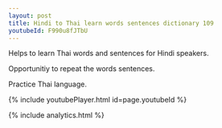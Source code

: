 ```yaml
---
layout: post
title: Hindi to Thai learn words sentences dictionary 109 
youtubeId: F990u8fJTbU
---
```

 
 
Helps to learn Thai words and sentences for Hindi speakers.

Opportunitiy to repeat the words sentences. 

Practice Thai language. 
 
{% include youtubePlayer.html id=page.youtubeId %}
 
 
{% include analytics.html %}